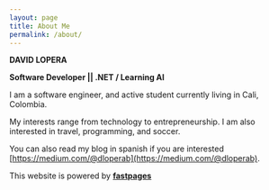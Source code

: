 ```yaml
---
layout: page
title: About Me
permalink: /about/
---
```


**DAVID LOPERA**

**Software Developer || .NET / Learning AI**

I am a software engineer, and active student currently living in Cali, Colombia.

My interests range from technology to entrepreneurship. I am also interested in travel, programming, and soccer.

You can also read my blog in spanish if you are interested [https://medium.com/@dloperab](https://medium.com/@dloperab). 


This website is powered by **[fastpages](https://github.com/fastai/fastpages)**
